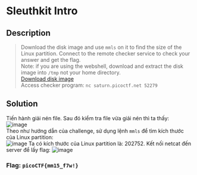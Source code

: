 # Sleuthkit Intro

## Description
>  Download the disk image and use `mmls` on it to find the size of the Linux partition. Connect to the remote checker service to check your answer and get the flag.          
>  Note: if you are using the webshell, download and extract the disk image into `/tmp` not your home directory.  
>  [Download disk image](https://artifacts.picoctf.net/c/114/disk.img.gz)      
>  Access checker program: `nc saturn.picoctf.net 52279`

## Solution
Tiến hành giải nén file. Sau đó kiểm tra file vừa giải nén thì ta thấy:       
![image](https://user-images.githubusercontent.com/62021009/162719921-6014f0cf-4aea-443a-ae67-aa425005274f.png)     
Theo như hướng dẫn của challenge, sử dụng lệnh `mmls` để tìm kích thước của Linux partition:        
![image](https://user-images.githubusercontent.com/62021009/162720061-f8e024c7-71a1-4b00-b3e6-9c0d5ec26ddb.png)
Ta có kích thước của Linux partition là: 202752. Kết nối netcat đến server để lấy flag: 
![image](https://user-images.githubusercontent.com/62021009/162720352-81e41014-ed85-4abb-b595-09d76837943c.png)       
### Flag: `picoCTF{mm15_f7w!}`
